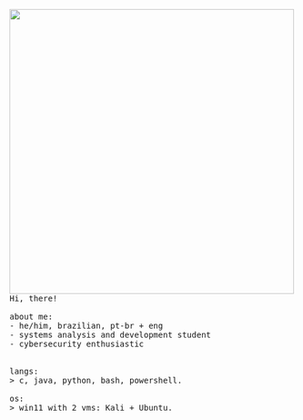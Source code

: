 <p float="left">
 <img src="https://github.com/eligesec/eligesec/blob/main/IMG_0381.png"   width="500"  align="left">
  <p float="left">
    <samp>
      Hi, there! 
      <br>
      <br>
      about me:<br>
             - he/him, brazilian, pt-br + eng <br>
             - systems analysis and development student<br>
             - cybersecurity enthusiastic<br>
      <br>
      <br>
      langs:<br>
          > c, java, python, bash, powershell.
      <br>
      <br>
      os:<br>
        > win11 with 2 vms: Kali + Ubuntu.
      <br>
      <br>
     <br>
    </samp>
  </p>
</p>

